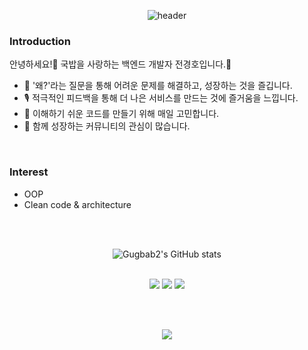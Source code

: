 <div align="center">

![header](https://capsule-render.vercel.app/api?type=waving&color=gradient&height=250&section=header&text=Gugbab2's%20GitHub%20&fontSize=90)

</div>
	
### Introduction
안녕하세요!🙌 국밥을 사랑하는 백엔드 개발자 전경호입니다.🍚
- 🌱 '왜?'라는 질문을 통해 어려운 문제를 해결하고, 성장하는 것을 즐깁니다.
- 🎙 적극적인 피드백을 통해 더 나은 서비스를 만드는 것에 즐거움을 느낍니다.
- 🤔 이해하기 쉬운 코드를 만들기 위해 매일 고민합니다.
- 👯 함께 성장하는 커뮤니티의 관심이 많습니다.

<br/>

### Interest
- OOP
- Clean code & architecture

<br/><br/>

<div align="center">
    
![Gugbab2's GitHub stats](https://github-readme-stats.vercel.app/api?username=gugbab2&show_icons=true&theme=radical)
    
</div>

<br/>

<div align="center">
<a href="https://gdg.community.dev/gdg-cloud-busan-meetup/" target="_blank"><img src="https://img.shields.io/badge/Community-white?logo=google"/></a>
<a href="https://gugbab2.tistory.com/" target="_blank"><img src="https://img.shields.io/badge/Tech_Blog-gray?logo=tistory"/></a>
<a href="mailto:jkhoo1997@gmail.com" target="_blank"><img src="https://img.shields.io/badge/Gmail-white?logo=Gmail"/></a>
</div>

<br/><br/>

<div align="center">
	<a href="https://hits.seeyoufarm.com">
		<img src="https://hits.seeyoufarm.com/api/count/incr/badge.svg?url=https%3A%2F%2Fgithub.com%2Fgugbab2%2Fhit-counter&count_bg=%2379C83D&title_bg=%23555555&icon=&icon_color=%23E7E7E7&title=hits&edge_flat=false"/>
	</a>
</div>



